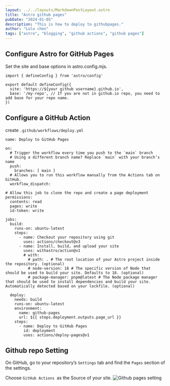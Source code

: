 ```yaml
---
layout: ../../layouts/MarkdownPostLayout.astro
title: "Astro github pages"
pubDate: "2024-01-05"
description: "This is how to deploy to githubpages."
author: "Lulu chen"
tags: ["astro", "blogging", "github actions", "github pages"]
---
```


## Configure Astro for GitHub Pages

Set the site and base options in astro.config.mjs.

```
import { defineConfig } from 'astro/config'

export default defineConfig({
  site: 'https://${your github username}.github.io',
  base: '/my-repo', // If you are not in github.io repo, you need to add base for your repo name.
})
```

## Configure a GitHub Action

create `.github/workflows/deploy.yml`

```
name: Deploy to GitHub Pages

on:
  # Trigger the workflow every time you push to the `main` branch
  # Using a different branch name? Replace `main` with your branch’s name
  push:
    branches: [ main ]
  # Allows you to run this workflow manually from the Actions tab on GitHub.
  workflow_dispatch:

# Allow this job to clone the repo and create a page deployment
permissions:
  contents: read
  pages: write
  id-token: write

jobs:
  build:
    runs-on: ubuntu-latest
    steps:
      - name: Checkout your repository using git
        uses: actions/checkout@v3
      - name: Install, build, and upload your site
        uses: withastro/action@v1
        # with:
          # path: . # The root location of your Astro project inside the repository. (optional)
          # node-version: 18 # The specific version of Node that should be used to build your site. Defaults to 18. (optional)
          # package-manager: pnpm@latest # The Node package manager that should be used to install dependencies and build your site. Automatically detected based on your lockfile. (optional)

  deploy:
    needs: build
    runs-on: ubuntu-latest
    environment:
      name: github-pages
      url: ${{ steps.deployment.outputs.page_url }}
    steps:
      - name: Deploy to GitHub Pages
        id: deployment
        uses: actions/deploy-pages@v1
```

## Github repo Setting

On GitHub, go to your repository’s `Settings` tab and find the `Pages` section of the settings.

Choose `GitHub Actions `as the Source of your site.
![Github pages setting](/images/githubPagesSetting.png)
